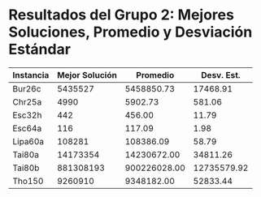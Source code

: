 # Resultados del Grupo 2: Mejores Soluciones, Promedio y Desviación Estándar

| Instancia | Mejor Solución | Promedio | Desv. Est. |
|---|---|---|---|
| Bur26c | 5435527 | 5458850.73 | 17468.91 |
| Chr25a | 4990 | 5902.73 | 581.06 |
| Esc32h | 442 | 456.00 | 11.79 |
| Esc64a | 116 | 117.09 | 1.98 |
| Lipa60a | 108281 | 108386.09 | 58.79 |
| Tai80a | 14173354 | 14230672.00 | 34811.26 |
| Tai80b | 881308193 | 900226028.00 | 12735579.92 |
| Tho150 | 9260910 | 9348182.00 | 52833.44 |
